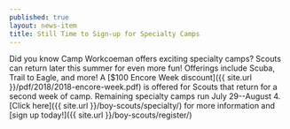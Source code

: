 ```yaml
---
published: true
layout: news-item
title: Still Time to Sign-up for Specialty Camps
---
```


Did you know Camp Workcoeman offers exciting specialty camps? Scouts can return later this summer for even more fun! Offerings include Scuba, Trail to Eagle, and more! A [$100 Encore Week discount]({{ site.url }}/pdf/2018/2018-encore-week.pdf) is offered for Scouts that return for a second week of camp. Remaining specialty camps run July 29--August 4. [Click here]({{ site.url }}/boy-scouts/specialty/) for more information and [sign up today!]({{ site.url }}/boy-scouts/register/)
